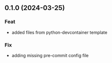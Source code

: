 ## 0.1.0 (2024-03-25)

### Feat

- added files from python-devcontainer template

### Fix

- adding missing pre-commit config file

